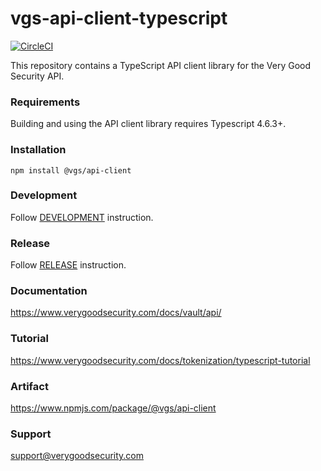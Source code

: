 # vgs-api-client-typescript

[![CircleCI](https://circleci.com/gh/verygoodsecurity/vgs-api-client-typescript.svg?style=svg)](https://github.com/verygoodsecurity/vgs-api-client-typescript)

This repository contains a TypeScript API client library for the Very Good Security API.

### Requirements

Building and using the API client library requires Typescript 4.6.3+.

### Installation

```
npm install @vgs/api-client
```

### Development

Follow [DEVELOPMENT](DEVELOPMENT.md) instruction.

### Release

Follow [RELEASE](RELEASE.md) instruction.

### Documentation

https://www.verygoodsecurity.com/docs/vault/api/

### Tutorial

https://www.verygoodsecurity.com/docs/tokenization/typescript-tutorial

### Artifact

https://www.npmjs.com/package/@vgs/api-client

### Support

support@verygoodsecurity.com